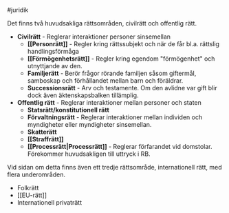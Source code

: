 #juridik 

Det finns två huvudsakliga rättsområden, civilrätt och offentlig rätt.

- **Civilrätt** - Reglerar interaktioner personer sinsemellan
	- **[[Personrätt]]** - Regler kring rättssubjekt och när de får bl.a. rättslig handlingsförmåga
	- **[[Förmögenhetsrätt]]** - Regler kring egendom "förmögenhet" och utnyttjande av den.
	- **Familjerätt** - Berör frågor rörande familjen såsom giftermål, samboskap och förhållandet mellan barn och föräldrar.
	- **Successionsrätt** - Arv och testamente. Om den avlidne var gift blir dock även äktenskapsbalken tillämplig.
- **Offentlig rätt** - Reglerar interaktioner mellan personer och staten
	- **Statsrätt/konstitutionell rätt**
	- **Förvaltningsrätt** - Reglerar interaktioner mellan individen och myndigheter eller myndigheter sinsemellan.
	- **Skatterätt**
	- **[[Straffrätt]]**
	- **[[Processrätt|Processrätt]]** - Reglerar förfarandet vid domstolar. Förekommer huvudsakligen till uttryck i RB.

Vid sidan om detta finns även ett tredje rättsområde, internationell rätt, med flera underområden.
- Folkrätt
- [[EU-rätt]]
- Internationell privaträtt